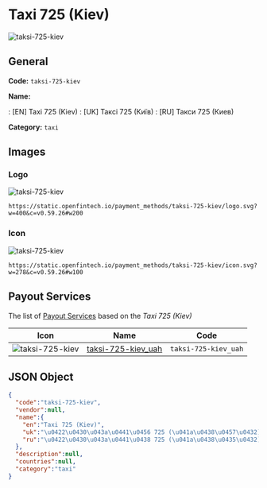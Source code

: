 
# Taxi 725 (Kiev) 
![taksi-725-kiev](https://static.openfintech.io/payment_methods/taksi-725-kiev/logo.svg?w=400&c=v0.59.26#w200)  

## General 
**Code:** `taksi-725-kiev` 
 
**Name:** 
 
:	[EN] Taxi 725 (Kiev) 
:	[UK] Таксі 725 (Київ) 
:	[RU] Такси 725 (Киев) 
 
**Category:** `taxi` 
 

## Images 

### Logo 
![taksi-725-kiev](https://static.openfintech.io/payment_methods/taksi-725-kiev/logo.svg?w=400&c=v0.59.26#w200)  

```
https://static.openfintech.io/payment_methods/taksi-725-kiev/logo.svg?w=400&c=v0.59.26#w200
```  

### Icon 
![taksi-725-kiev](https://static.openfintech.io/payment_methods/taksi-725-kiev/icon.svg?w=278&c=v0.59.26#w100)  

```
https://static.openfintech.io/payment_methods/taksi-725-kiev/icon.svg?w=278&c=v0.59.26#w100
```  

## Payout Services 
 
The list of [Payout Services](/payout-services/) based on the _Taxi 725 (Kiev)_ 

|Icon|Name|Code| 
|:---:|:---:|:---:| 
|![taksi-725-kiev](https://static.openfintech.io/payout_methods/taksi-725-kiev/icon.png?w=278&c=v0.59.26#w40) |[taksi-725-kiev_uah](/payout-services/taksi-725-kiev_uah/)|`taksi-725-kiev_uah`| 
 

## JSON Object 

```json
{
  "code":"taksi-725-kiev",
  "vendor":null,
  "name":{
    "en":"Taxi 725 (Kiev)",
    "uk":"\u0422\u0430\u043a\u0441\u0456 725 (\u041a\u0438\u0457\u0432)",
    "ru":"\u0422\u0430\u043a\u0441\u0438 725 (\u041a\u0438\u0435\u0432)"
  },
  "description":null,
  "countries":null,
  "category":"taxi"
}
```  
